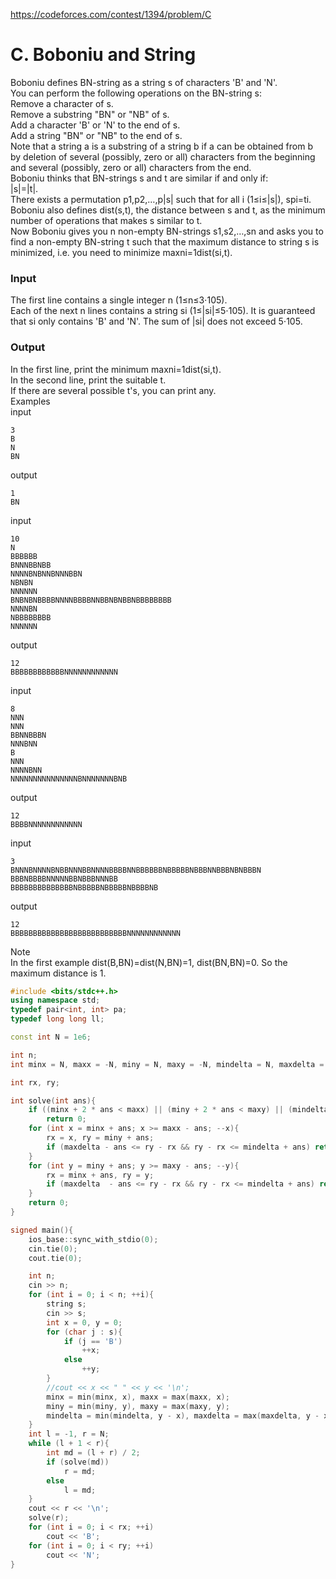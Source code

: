 https://codeforces.com/contest/1394/problem/C
# C. Boboniu and String
Boboniu defines BN-string as a string s of characters 'B' and 'N'.<br>
You can perform the following operations on the BN-string s:<br>
Remove a character of s.<br>
Remove a substring "BN" or "NB" of s.<br>
Add a character 'B' or 'N' to the end of s.<br>
Add a string "BN" or "NB" to the end of s.<br>
Note that a string a is a substring of a string b if a can be obtained from b by deletion of several (possibly, zero or all) characters from the beginning and several (possibly, zero or all) characters from the end.<br>
Boboniu thinks that BN-strings s and t are similar if and only if:<br>
|s|=|t|.<br>
There exists a permutation p1,p2,…,p|s| such that for all i (1≤i≤|s|), spi=ti.<br>
Boboniu also defines dist(s,t), the distance between s and t, as the minimum number of operations that makes s similar to t.<br>
Now Boboniu gives you n non-empty BN-strings s1,s2,…,sn and asks you to find a non-empty BN-string t such that the maximum distance to string s is minimized, i.e. you need to minimize maxni=1dist(si,t).<br>
### Input<br>
The first line contains a single integer n (1≤n≤3⋅105).<br>
Each of the next n lines contains a string si (1≤|si|≤5⋅105). It is guaranteed that si only contains 'B' and 'N'. The sum of |si| does not exceed 5⋅105.<br>
### Output<br>
In the first line, print the minimum maxni=1dist(si,t).<br>
In the second line, print the suitable t.<br>
If there are several possible t's, you can print any.<br>
Examples<br>
input<br>
```
3
B
N
BN
```
output<br>
```
1
BN
```
input<br>
```
10
N
BBBBBB
BNNNBBNBB
NNNNBNBNNBNNNBBN
NBNBN
NNNNNN
BNBNBNBBBBNNNNBBBBNNBBNBNBBNBBBBBBBB
NNNNBN
NBBBBBBBB
NNNNNN
```
output<br>
```
12
BBBBBBBBBBBBNNNNNNNNNNNN
```
input<br>
```
8
NNN
NNN
BBNNBBBN
NNNBNN
B
NNN
NNNNBNN
NNNNNNNNNNNNNNNBNNNNNNNBNB
```
output<br>
```
12
BBBBNNNNNNNNNNNN
```
input<br>
```
3
BNNNBNNNNBNBBNNNBBNNNNBBBBNNBBBBBBNBBBBBNBBBNNBBBNBNBBBN
BBBNBBBBNNNNNBBNBBBNNNBB
BBBBBBBBBBBBBBNBBBBBNBBBBBNBBBBNB
```
output<br>
```
12
BBBBBBBBBBBBBBBBBBBBBBBBBBNNNNNNNNNNNN
```
Note<br>
In the first example dist(B,BN)=dist(N,BN)=1, dist(BN,BN)=0. So the maximum distance is 1.<br>
```cpp
#include <bits/stdc++.h>
using namespace std;
typedef pair<int, int> pa;
typedef long long ll;

const int N = 1e6;

int n;
int minx = N, maxx = -N, miny = N, maxy = -N, mindelta = N, maxdelta = -N;

int rx, ry;

int solve(int ans){
	if ((minx + 2 * ans < maxx) || (miny + 2 * ans < maxy) || (mindelta + 2 * ans < maxdelta))
		return 0;
	for (int x = minx + ans; x >= maxx - ans; --x){
		rx = x, ry = miny + ans;
		if (maxdelta - ans <= ry - rx && ry - rx <= mindelta + ans) return 1;
	}
	for (int y = miny + ans; y >= maxy - ans; --y){
		rx = minx + ans, ry = y;
		if (maxdelta  - ans <= ry - rx && ry - rx <= mindelta + ans) return 1;
	}
	return 0;
}

signed main(){
	ios_base::sync_with_stdio(0);
	cin.tie(0);
	cout.tie(0);

	int n;
	cin >> n;
	for (int i = 0; i < n; ++i){
		string s;
		cin >> s;
		int x = 0, y = 0;
		for (char j : s){
			if (j == 'B')
				++x;
			else
				++y;
		}
		//cout << x << " " << y << '\n';
		minx = min(minx, x), maxx = max(maxx, x);
		miny = min(miny, y), maxy = max(maxy, y);
		mindelta = min(mindelta, y - x), maxdelta = max(maxdelta, y - x);
	}
	int l = -1, r = N;
	while (l + 1 < r){
		int md = (l + r) / 2;
		if (solve(md))
			r = md;
		else
			l = md;
	}
	cout << r << '\n';
	solve(r);
	for (int i = 0; i < rx; ++i)
		cout << 'B';
	for (int i = 0; i < ry; ++i)
		cout << 'N';
}

```
